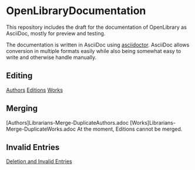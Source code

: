 # OpenLibraryDocumentation

This repository includes the draft for the documentation of OpenLibrary as AsciiDoc, mostly for preview and testing.

The documentation is written in AsciiDoc using [asciidoctor](https://asciidoctor.org/docs/). AsciiDoc allows conversion in multiple formats easily while also being somewhat easy to write and otherwise handle manually.

## Editing
[Authors](Librarians-Edit-Author.adoc)
[Editions](Librarians-Edit-Editions.adoc) 
[Works](Librarians-Edit-Works.adoc)

## Merging
[Authors]Librarians-Merge-DuplicateAuthors.adoc
[Works]Librarians-Merge-DuplicateWorks.adoc
At the moment, Editions cannot be merged.

## Invalid Entries
[Deletion and Invalid Entries](Librarians-Deletion.adoc)
